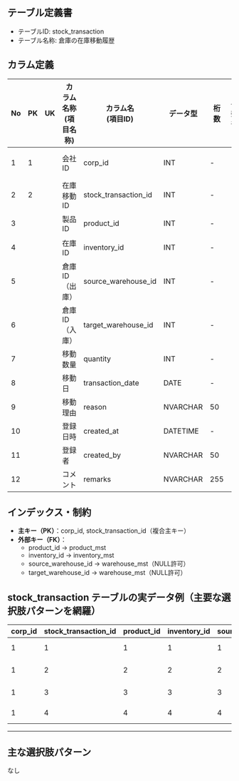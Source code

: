 ## テーブル定義書

- テーブルID: stock_transaction
- テーブル名称: 倉庫の在庫移動履歴


## カラム定義

| No | PK | UK | カラム名称<br>(項目名称) | カラム名<br>(項目ID)    | データ型   | 桁数 | 小数部 | NULL許可 | 初期値     | 備考                                  |
|----|----|----|-------------------------|------------------------|------------|------|--------|----------|------------|---------------------------------------|
| 1  | 1  |    | 会社ID                  | corp_id                | INT        | -    | -      | ×        | 0          | corp_id, stock_transaction_idの複合主キー |
| 2  | 2  |    | 在庫移動ID              | stock_transaction_id   | INT        | -    | -      | ×        | IDENTITY   | 自動採番                              |
| 3  |    |    | 製品ID                  | product_id             | INT        | -    | -      | ×        |            | product_mst 外部キー                   |
| 4  |    |    | 在庫ID                  | inventory_id           | INT        | -    | -      | ×        |            | inventory_mst 外部キー                 |
| 5  |    |    | 倉庫ID（出庫）          | source_warehouse_id    | INT        | -    | -      | ○        | NULL       | 出庫元 倉庫                            |
| 6  |    |    | 倉庫ID（入庫）          | target_warehouse_id    | INT        | -    | -      | ○        | NULL       | 入庫先 倉庫                            |
| 7  |    |    | 移動数量                | quantity               | INT        | -    | -      | ×        |            |                                       |
| 8  |    |    | 移動日                  | transaction_date       | DATE       | -    | -      | ×        |            |                                       |
| 9  |    |    | 移動理由                | reason                 | NVARCHAR   | 50   | -      | ○        | NULL       | 補充 / 移動 / 調整など                 |
| 10 |    |    | 登録日時                | created_at             | DATETIME   | -    | -      | ×        | GETDATE()  |                                       |
| 11 |    |    | 登録者                  | created_by             | NVARCHAR   | 50   | -      | ×        | SYSTEM     |                                       |
| 12 |    |    | コメント                | remarks                | NVARCHAR   | 255  | -      | ○        | NULL       | 備考                                  |


## インデックス・制約

- **主キー（PK）**：corp_id, stock_transaction_id（複合主キー）
- **外部キー（FK）**：
    - product_id → product_mst
    - inventory_id → inventory_mst
    - source_warehouse_id → warehouse_mst（NULL許可）
    - target_warehouse_id → warehouse_mst（NULL許可）


## stock_transaction テーブルの実データ例（主要な選択肢パターンを網羅）

| corp_id | stock_transaction_id | product_id | inventory_id | source_warehouse_id | target_warehouse_id | quantity | transaction_date | reason | created_at              | created_by | remarks      |
|---------|---------------------|------------|--------------|---------------------|---------------------|----------|------------------|--------|-------------------------|------------|--------------|
| 1       | 1                   | 1          | 1            | 1                   | 1                   | 20       | 2025-05-01       | 補充   | 2025-05-17 22:01:16.973 | SYSTEM     | 定期補充     |
| 1       | 2                   | 2          | 2            | 2                   | 2                   | 15       | 2025-05-02       | 移動   | 2025-05-17 22:01:16.973 | admin      | 倉庫再配置   |
| 1       | 3                   | 3          | 3            | 3                   | 3                   | 10       | 2025-05-03       | 調整   | 2025-05-17 22:01:16.973 | SYSTEM     | 在庫調整     |
| 1       | 4                   | 4          | 4            | 4                   | 4                   | 18       | 2025-05-04       | 補充   | 2025-05-17 22:01:16.973 | SYSTEM     | 増補         |

---

## 主な選択肢パターン

なし